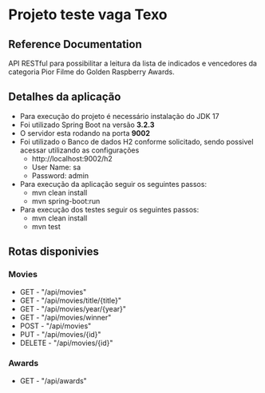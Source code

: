 # Projeto teste vaga Texo

## Reference Documentation
API RESTful para possibilitar a leitura da lista de indicados e vencedores
da categoria Pior Filme do Golden Raspberry Awards.

## Detalhes da aplicação
- Para execução do projeto é necessário instalação do JDK 17
- Foi utilizado Spring Boot na versão <b>3.2.3</b>
- O servidor esta rodando na porta <b>9002</b>
- Foi utilizado o Banco de dados H2 conforme solicitado, sendo possivel acessar utilizando as configurações
    - http://localhost:9002/h2
    - User Name: sa
    - Password: admin
- Para execução da aplicação seguir os seguintes passos:
    - mvn clean install
    - mvn spring-boot:run
- Para execução dos testes seguir os seguintes passos:
    - mvn clean install
    - mvn test

## Rotas disponivies
### Movies
- GET    - "/api/movies"
- GET    - "/api/movies/title/{title}"
- GET    - "/api/movies/year/{year}"
- GET    - "/api/movies/winner"
- POST   - "/api/movies"
- PUT    - "/api/movies/{id}"
- DELETE - "/api/movies/{id}"

### Awards
- GET    - "/api/awards"
